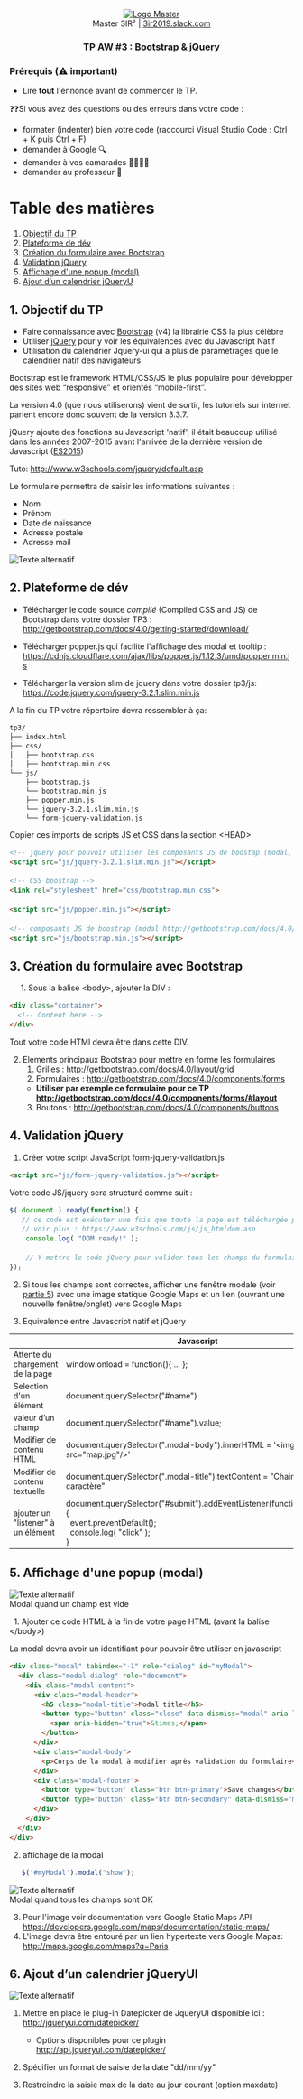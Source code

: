 <p align="center">
  <a href="https://3ir2019.slack.com">
     <img src="https://github.com/bilelz/tpaw/blob/master/galilee.png?raw=true" alt="Logo Master" width=100/>
  </a>  
  <br/>
  Master 3IR² | <a href="https://3ir2019.slack.com/messages/aw">3ir2019.slack.com</a>
<h3 align="center">TP AW #3 : Bootstrap & jQuery</h3>
</p>

### Prérequis (⚠️ important)

* Lire **tout** l'énnoncé avant de commencer le TP.

❓❓Si vous avez des questions ou des erreurs dans votre code : 
* formater (indenter) bien votre code (raccourci Visual Studio Code : Ctrl + K puis Ctrl + F)
* demander à Google 🔍
* demander à vos camarades 👩‍🎓👨‍🎓
* demander au professeur 🙋

Table des matières
=================

  1. [Objectif du TP](#1-objectif-du-tp)
  2. [Plateforme de dév](#2-plateforme-de-dév)
  3. [Création du formulaire avec Bootstrap](#3-création-du-formulaire-avec-bootstrap)
  4. [Validation jQuery](#4-validation-jquery)
  5. [Affichage d'une popup (modal)](#5-affichage-dune-popup-modal)
  6. [Ajout d’un calendrier jQueryU](#6-ajout-dun-calendrier-jqueryui)
  
  
## 1. Objectif du TP
* Faire connaissance avec [Bootstrap](https://github.com/twbs/bootstrap) (v4) la librairie CSS la plus célèbre
* Utiliser [jQuery](https://jquery.com/) pour y voir les équivalences avec du Javascript Natif
* Utilisation du calendrier Jquery-ui qui a plus de paramètrages que le calendrier natif des navigateurs

Bootstrap est le framework HTML/CSS/JS le plus populaire pour développer des sites web “responsive” et orientés “mobile-first”.

La version 4.0 (que nous utiliserons) vient de sortir, les tutoriels sur internet parlent encore donc souvent de la version 3.3.7.

jQuery ajoute des fonctions au Javascript 'natif', il était beaucoup utilisé dans les années 2007-2015 avant l'arrivée de la dernière version de Javascript ([ES2015](http://www.lilleweb.fr/js/2015/03/23/a-la-decouverte-de-es2015/))

Tuto: http://www.w3schools.com/jquery/default.asp

Le formulaire permettra de saisir les informations suivantes :
* Nom
* Prénom 
* Date de naissance
* Adresse postale
* Adresse mail

![Texte alternatif](https://raw.githubusercontent.com/bilelz/tpaw/master/tp3/image1.png "texte pour le titre, facultatif")   


## 2. Plateforme de dév

  * Télécharger le code source *compilé* (Compiled CSS and JS) de Bootstrap dans votre dossier TP3 :    http://getbootstrap.com/docs/4.0/getting-started/download/

  * Télécharger popper.js qui facilite l'affichage des modal et tooltip :
  https://cdnjs.cloudflare.com/ajax/libs/popper.js/1.12.3/umd/popper.min.js

  * Télécharger la version slim de jquery dans votre dossier tp3/js: https://code.jquery.com/jquery-3.2.1.slim.min.js

A la fin du TP votre répertoire devra ressembler à ça:


```
tp3/
├── index.html
├── css/
│   ├── bootstrap.css
│   ├── bootstrap.min.css
└── js/
    ├── bootstrap.js
    └── bootstrap.min.js
    ├── popper.min.js
    └── jquery-3.2.1.slim.min.js   
    └── form-jquery-validation.js
```


Copier ces imports de scripts JS et CSS dans la section \<HEAD\>

```html
<!-- jquery pour pouvoir utiliser les composants JS de boostap (modal, tooltip...) -->
<script src="js/jquery-3.2.1.slim.min.js"></script>

<!-- CSS boostrap -->
<link rel="stylesheet" href="css/bootstrap.min.css">

<script src="js/popper.min.js"></script>

<!-- composants JS de boostrap (modal http://getbootstrap.com/docs/4.0/components/modal/ , collapse...) -->
<script src="js/bootstrap.min.js"></script>
```

## 3. Création du formulaire avec Bootstrap
      1. Sous la balise \<body\>, ajouter la DIV :
```html
<div class="container">
  <!-- Content here -->
</div>
```
Tout votre code HTMl devra être dans cette DIV.

   2. Elements principaux Bootstrap pour mettre en forme les formulaires
      1. Grilles : http://getbootstrap.com/docs/4.0/layout/grid
      2. Formulaires : http://getbootstrap.com/docs/4.0/components/forms
      * **Utiliser par exemple ce formulaire pour ce TP http://getbootstrap.com/docs/4.0/components/forms/#layout**
      3. Boutons : http://getbootstrap.com/docs/4.0/components/buttons

## 4. Validation jQuery
   1. Créer votre script JavaScript form-jquery-validation.js
```html
<script src="js/form-jquery-validation.js"></script>
```
Votre code JS/jquery sera structuré comme suit : 

```js
$( document ).ready(function() {
   // ce code est exécuter une fois que toute la page est téléchargée par le navigateur
   // voir plus : https://www.w3schools.com/js/js_htmldom.asp
    console.log( "DOM ready!" );
    
    // Y mettre le code jQuery pour valider tous les champs du formulaire
});
```

   2. Si tous les champs sont correctes, afficher une fenêtre modale (voir [partie 5](#5-affichage-dune-popup-modal)) avec une image statique Google Maps et un lien (ouvrant une nouvelle fenêtre/onglet) vers Google Maps

   3. Equivalence entre Javascript natif et jQuery

|                                 | Javascript                                          | jQuery           |
|---------------------------------|-----------------------------------------------------|----------------------------------------------|
|Attente du chargement de la page | window.onload = function(){ ... };                  | $( document ).ready(function(){ .... });     |
|Selection d'un élément           | document.querySelector("#name")                     | $("#name")                                   |
|valeur d’un champ                | document.querySelector("#name").value;              | $("#name").val()                             |
|Modifier de contenu HTML         | document.querySelector(".modal-body").innerHTML = '\<img src="map.jpg"/\>'   | $(".modal-body").html('\<img src="map.jpg"/\>'); | 
|Modifier de contenu textuelle    | document.querySelector(".modal-title").textContent = "Chaine de caractère" | $(".modal-title").text("Chaine de caractère"); | 
| ajouter un "listener" à un élément | document.querySelector("#submit").addEventListener(function(event){<br/> &nbsp;&nbsp;event.preventDefault(); <br/>&nbsp;&nbsp;console.log( "click" ); <br/>}  |  $("#submit").on("click",function(event){ <br/>&nbsp;&nbsp;event.preventDefault(); <br/>&nbsp;&nbsp;console.log( "click" ); <br/>}  |

## 5. Affichage d'une popup (modal)
![Texte alternatif](https://raw.githubusercontent.com/bilelz/tpaw/master/tp3/image4.png "texte pour le titre, facultatif")   
Modal quand un champ est vide

   1. Ajouter ce code HTML à la fin de votre page HTML (avant la balise \</body\>)
   
   La modal devra avoir un identifiant pour pouvoir être utiliser en javascript 
```html
<div class="modal" tabindex="-1" role="dialog" id="myModal">
  <div class="modal-dialog" role="document">
    <div class="modal-content">
      <div class="modal-header">
        <h5 class="modal-title">Modal title</h5>
        <button type="button" class="close" data-dismiss="modal" aria-label="Close">
          <span aria-hidden="true">&times;</span>
        </button>
      </div>
      <div class="modal-body">
        <p>Corps de la modal à modifier après validation du formulaire</p>
      </div>
      <div class="modal-footer">
        <button type="button" class="btn btn-primary">Save changes</button>
        <button type="button" class="btn btn-secondary" data-dismiss="modal">Close</button>
      </div>
    </div>
  </div>
</div>
```

   2. affichage de la modal
```js
   $('#myModal').modal("show");
```

![Texte alternatif](https://raw.githubusercontent.com/bilelz/tpaw/master/tp3/image3.png "texte pour le titre, facultatif")   
Modal quand tous les champs sont OK

   3. Pour l'image voir documentation vers Google Static Maps API https://developers.google.com/maps/documentation/static-maps/
   4. L'image devra être entouré par un lien hypertexte vers Google Mapas: http://maps.google.com/maps?q=Paris


## 6. Ajout d’un calendrier jQueryUI

![Texte alternatif](https://raw.githubusercontent.com/bilelz/tpaw/master/tp3/image2.png "texte pour le titre, facultatif")   
   1. Mettre en place le  plug-in Datepicker de JqueryUI disponible ici : http://jqueryui.com/datepicker/
      * Options disponibles pour ce plugin http://api.jqueryui.com/datepicker/
  
   2. Spécifier un format de saisie de la date "dd/mm/yy"
   3. Restreindre la saisie max de la date au jour courant (option maxdate)


